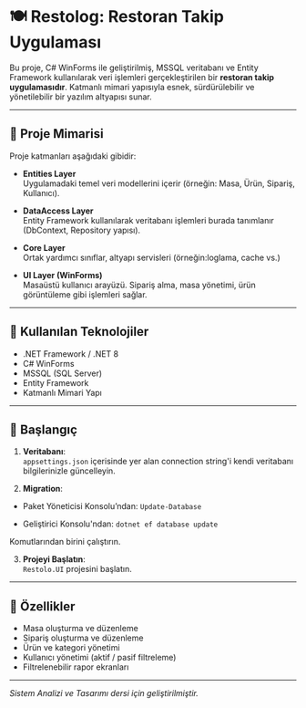 # 🍽️ Restolog: Restoran Takip Uygulaması

Bu proje, C# WinForms ile geliştirilmiş, MSSQL veritabanı ve Entity Framework kullanılarak veri işlemleri gerçekleştirilen bir **restoran takip uygulamasıdır**. Katmanlı mimari yapısıyla esnek, sürdürülebilir ve yönetilebilir bir yazılım altyapısı sunar.

---

## 🧱 Proje Mimarisi

Proje katmanları aşağıdaki gibidir:

- **Entities Layer**  
  Uygulamadaki temel veri modellerini içerir (örneğin: Masa, Ürün, Sipariş, Kullanıcı).

- **DataAccess Layer**  
  Entity Framework kullanılarak veritabanı işlemleri burada tanımlanır (DbContext, Repository yapısı).

- **Core Layer**   
  Ortak yardımcı sınıflar, altyapı servisleri (örneğin:loglama, cache vs.)

- **UI Layer (WinForms)**  
  Masaüstü kullanıcı arayüzü. Sipariş alma, masa yönetimi, ürün görüntüleme gibi işlemleri sağlar.

---

## 💾 Kullanılan Teknolojiler

- .NET Framework / .NET 8
- C# WinForms
- MSSQL (SQL Server)
- Entity Framework
- Katmanlı Mimari Yapı

---

## 🚀 Başlangıç

1. **Veritabanı**:  
   `appsettings.json` içerisinde yer alan connection string'i kendi veritabanı bilgilerinizle güncelleyin.

2. **Migration**:  
 -  Paket Yöneticisi Konsolu’ndan:
`Update-Database`

 - Geliştirici Konsolu'ndan: 
`dotnet ef database update`
  
  Komutlarından birini çalıştırın.


3. **Projeyi Başlatın**:  
`Restolo.UI` projesini başlatın.

---

## 📌 Özellikler

- Masa oluşturma ve düzenleme 
- Sipariş oluşturma ve düzenleme
- Ürün ve kategori yönetimi
- Kullanıcı yönetimi (aktif / pasif filtreleme)
- Filtrelenebilir rapor ekranları

---
*Sistem Analizi ve Tasarımı dersi için geliştirilmiştir.* 
